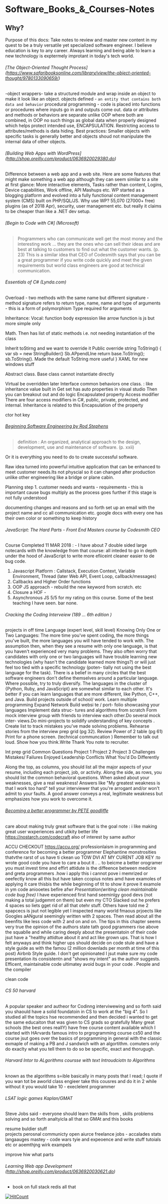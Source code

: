 # Software_Books_&_Courses-Notes
## Why? 

Purpose of this docs: Take notes to review and master new content in my quest to be a truly versatile yet specialized software engineer. I believe education is key to any career. Always learning and being able to learn a new technology is exptermely improtant in today's tech world. 



###### [The Object-Oriented Thought Process] (https://www.safaribooksonline.com/library/view/the-object-oriented-thought/9780133090659/)
-object wrappers- take a structured module and wrap inside an object to make it look like an object. 
objects defined - `an entity that contains both data and behavior`
procedural programming - code is placed into functions or procedures where inputs go in and outputs come out. data or  attributes and methods or behaviors are separate unlike OOP where both are combined, in OOP no such things as global data when properly designed which helps protect intended use, ENCAPSULATION. Restricting access to attributes/methods is data hiding. Best practices: Smaller objects with specific tasks is generally better and objects shoud not manipulate the internal data of other objects.   
###### [Building Web Apps with WordPress] (http://shop.oreilly.com/product/0636920029380.do)
Difference between a web app and a web site. Here are some features that might make something a web app although they can seem similar to a site at first glance: More interactive elements, Tasks rather than content, Logins, Device capabilities, Work offline, API Mashups etc. WP started as a blogging platform and evolved into a fully functional content management system (CMS) built on PHP/SQL/JS. Why use WP? 55,070 (27000+ free) plugins (as of 2018 Apr), security, user management etc. but really it claims to be cheaper than like a .NET dev setup. 

###### [Begin to Code with C#] (Microsoft)
>Programmers who can communicate well get the most money and the interesting work ... they are the ones who can sell their ideas and are best at talking to customers to find out what the customer wants. (p. 23) 
This is a similar idea that CEO of Codesmith says that you can be a great programmer if you write code quickly and meet the given requirements but world class engineers are good at technical communication. 

###### Essentials of C# (Lynda.com)
Overload - two methods with the same name but different signature - method signature refers to return type, name, name and type of arguments - this is a form of polymorphism 
 Type required for arguments

Inheritance: 
Vocal: function body expression  like arrow function is js but more simple only 

Math.  Then has list of static methods i.e. not needing instantiation of the class 

Inherit toStirng and we want to override it 
Public override string ToString()
{
	var sb = new StringBuilder() 
Sb.APpendLIne 
	return base.ToString();
sb.ToString(). Made the default ToString more useful 
}
XAML for new windows stuff 

Abstract class. Base class cannot instantiate directly

Virtual be overridden later
Interface common behaviors one class. : like inheritance 
value built in
Get set has auto properties in visual studio 
Then you can breakout out and do logic 
Encapsulated property 
Access modifier 
There are four access modifiers in C#, public, private, protected, and internal. Inheritance is related to this
Encapsulation of the property 
 
ctor hot key 


###### [Beginning Software Engineering by Rod Stephens](http://onlinelibrary.wiley.com/book/10.1002/9781119209515)
>definition : An organized, analytical approach to the design, development, use and maintenance of software. (p. xxii)

Or it is everything you need to do to create successful software. 

Raw idea turned into powerful intuitive application that can be enhanced to meet customer needs.Its not physcial so it can changed after production unlike other engineering like a bridge or plane cabin.

Planning 
step 1. customer needs and wants - requirements - this is important cause bugs multiply as the process goes further if this stage is not fully understood 

documenting changes and reasons and so forth set up an email with the project name and cc all communication etc.  google docs with every one has their own color or something to keep history

###### JavaScript: The Hard Parts - Front End Masters course by Codesmith CEO
Course Completed 11 MAR 2018 :  -  I have about 7 double sided large notecards with the knowledge from that course:
all inteded to go in depth under the hood of JavaScript to write more efiiceint cleaner easier to de bug code. 
1. Javascript Platform : Callstack, Execution Context, Variable Environment, Thread (later Web API, Event Loop, callback/messages) 
2. Callbacks and Higher Order functions 
3. OOP JS approach - rebuild the new keyword from scratch.  etc
4. Closure a HOF -
5. Asynchronous JS 
5/5 for my rating on this course. Some of the best teaching I have seen. bar none. 


###### Cracking the Coding Interveiew (189 ... 6th edition )
projects in off time
Language (expert level, skill level)
Knowing Only One or Two Languages: The more time you've spent coding, the more things you've
built, the more languages you will have tended to work with. The assumption then, when they see a
resume with only one language, is that you haven't experienced very many problems. They also often
worry that candidates with only one or two languages will have trouble learning new technologies (why
hasn't the candidate learned more things?) or will just feel too tied with a specific technology (poten-
tially not using the best language for the task).
There is a belief in many circles that the best software engineers don't define themselves around
a particular language.
Where possible, try to truly diversify. The languages in the cluster of {Python, Ruby, and JavaScript} are
somewhat similar to each other. It's better if you can learn languages that are more different, like Python,
C++, and Java.
Build projects outside
of school/ work.
Learn multiple
programming
Expand Network
Build websi te / port-
folio showcasing your
languages
Implement data struc-
tures and algorithms
from scratch
Form mock interview
group with friends to
interview each other.Do several mock inter-
views.Do mini-projects to
solidify understanding
of key concepts .
Create list to track
mistakes you've made
solvinq problems.
Rehearse stories
from the interview
prep grid (pg 32).
Review Power of 2 table (pg 61) Print for a phone screen.
(technical communcation ) Remember to talk out
loud. Show how you
think.Write Thank You note
to recruiter.

Int prep grid
Common Questions Project 1  Project 2 Project 3
Challenges
Mistakes/ Failures
Enjoyed
Leadership
Conflicts
What You'd Do Differently

Along the top, as columns, you should list all the major aspects of your resume, including each project, job,
or activity. Along the side, as rows, you should list the common behavioral questions.
When asked about your weaknesses, give a real weakness! Answers like "My greatest weakness is that I
work too hard" tell your interviewer that you're arrogant and/or won't admit to your faults. A good answer
conveys a real, legitimate weakness but emphasizes how you work to overcome it.

###### [Becoming a better programmer by PETE goodliffe](http://shop.oreilly.com/product/0636920033929.do)
care about making truly great software  that is the goal 
note : i like making great user wxperiences and utikity better life 
https://nostarch.com/codecraft   also of interest by same author 

ACCU CHECKOUT https://accu.org/ professionlaism in programming and conference for becoming a better programmer
Elephantine monstrosities thatvthe rarst of us have ti ckean uo  TOW DVI AT MY CURENT JOB
KEY :to wrote good code you have to care a bout it . .. to beicme a better orogramer you must invest time and effirt 
attidute  is the diffeence between medicire and greta programmers .how i apply this  i cannot pove i memrized or oeefectly know all this but have taken ccopius notes amd have examoles of applying it 
care thisbis the while beginning of tit  to show it prove it  examole in ym code aniooetes befire afwr 
*Presentation(writing clean maintainable code bug free)*
I have experienced first hand seeminlgy good devs (not making a total judgemnt on them) but even my CTO Slacked out he prefers 4 spaces so liets gget rid of all that otehr stuff.  Others have told me 2 spapcecs is jsut not legible yet I inspected many world fmaous prjoects like Googles aANgural seemingly written with 2 spaces.  Then read about all the beenfits like less code with 2 and on and on.  The tips in this chapter seems very true the opinion of the authors state tath good pgrammers rise above the squablle and while caring deeply about the presentatoin of their code jsut have a "healthy attidtue about it and act like grown ups. That is how I felt anyways and think higher ups should decide on code stule and have a style guide as with the famou (2 million downlads per month at time of this post) Airbnb Style guide.  I don't get opinionated I jsut make sure my code presentation its consistentn and "shows my intent" as the author suggests. Efficent, maintainable code ultimatey avoid bugs in your code . People and the compiler  

clean code

 ###### CS 50  harvard 
 A popular speaker and autheor for Codinng interviwewing and so forth said you shaould have a solid foundatoin in CS to work at the "big 4".  So I studied all the topics hse recommended and then decided i wanted to get the same educaiton that was given to CS grads so gratefully Many great schools (the best ones reallY) have free course content available which I started with HArvards famous intro to prgrogramming course cs50 and the course jsut goes over the basics of programming in general with the classic exmaple of making a PB and J sandwich with an algortithm.  comuters only do exaclty what you tell them to do so be specific, exact and thorugugh. 
 
###### Harvard Intor to ALgorithms coursse with text Introudciotn to Algorithms
known as the algorithms s=ible basically in many posts that I read; I quote if you wan tot be aworld class engieer take this cousres and do it in 2 while without it you would take 10 - execlelent programmer


###### LSAT logic games Kaplan/GMAT 
Steve Jobs said - everyone should learn  the skills from , skills problems solving and so forth analtyicla all that so GMAt and this books 

resume  buldier stuff  
projects   perosnal communicty open aiurce  freelance 
jobs - accalades stats
langaauges mastey - code wars tyie and expeoence and write stuff tutoials etc or aoemthjng wirk exampels 

improve hiw what parts 

###### Learning Web app Development  (http://shop.oreilly.com/product/0636920030621.do)
- book on full stack redis all that


[![HitCount](http://hits.dwyl.io/murffious/Software_Books-Notes.svg)](http://hits.dwyl.io/murffious/Software_Books-Notes)
